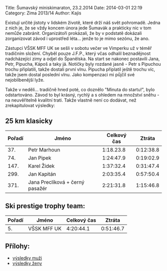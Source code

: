 Title: Šumavský miniskimaraton, 23.2.2014
Date: 2014-03-01 22:19
Category: Zima 2013/14
Author: Kajis

Existují určité jistoty v lidském životě, které drží náš svět pohromadě. Jedna z nich je, že se vždy koncem února jede Šumavák a prakticky nic v tom nemůže zabránit. Organizátoři prokázali, že by v podstatě dokázali zorganizovat závod i uprostřed léta... jenže to je mimo sezónu, že ano.

Zástupci VŠSK MFF UK se sešli v sobotu večer ve Vimperku už v téměř tradičním složení. Chyběl pouze J.F.P., který včas odhalil beznadějnost nadcházející zimy a odjel do Španělska. Na start se nakonec postavili Jana, Petr, Pipucha, Kápoš a taky já. Notičky byly rozdané jasně - Petr s Pipuchou trochu připlatili, takže dostali první vlnu. Pipucha připlatil ještě trochu víc, takže jsem dostal poslední vlnu. Jako kompenzaci mi půjčil své nejoblíbenější lyže.

Takže v neděli... tradičně hned poté, co doznělo "Minuta do startu!", bylo odstartováno. Závod to byl krásný, rychlý a s ohledem na množství sněhu - na neuvěřitelně kvalitní trati. Takže vlastně není co dodávat, než zrekapitulovat výsledky:

25 km klasicky
--------------

| Pořadí | Jméno                           | Celkový čas | Ztráta    |
|--------|---------------------------------|-------------|-----------|
| 37.    | Petr Marhoun                    | 1:18.23.8   | 0:12:38.8 |
| 74.    | Jan Pipek                       | 1:24:47.9   | 0:19:02.9 |
| 147.   | Karel Žídek                     | 1:37:32.4   | 0:31:47.4 |
| 299.   | Jan Kapitán                     | 2:03:35.4   | 0:57:50.4 |
| 371.   | Jana Preclíková + černý pasažér | 2:21:31.8   | 1:15:46.8 |

Ski prestige trophy team:
-------------------------

| Pořadí | Jméno       | Celkový čas | Ztráta    |
|--------|-------------|-------------|-----------|
| 5.     | VŠSK MFF UK | 4:20:44.1   | 0:51:46.7 |

Přílohy:
--------

- [výsledky muži]({static}/static/zima-2013-14/vysl-20140223-sm-m.pdf)
- [výsledky ženy]({static}/static/zima-2013-14/vysl-20140223-sm-z.pdf)
